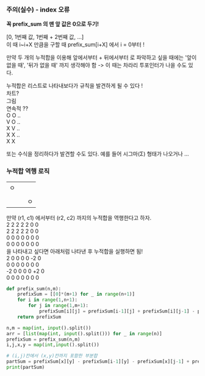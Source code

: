 ### 주의(실수) - index 오류

**꼭 prefix_sum 의 맨 앞 값은 0으로 두기!**

[0, 1번째 값, 1번째 + 2번째 값, ...]   
이 때 i~i+X 만큼을 구할 때 prefix_sum[i+X] 에서 i = 0부터 !   

만약 두 개의 누적합을 이용해 
앞에서부터 + 뒤에서부터 로 파악하고 싶을 때에는
'앞이 없을 때', '뒤가 없을 때' 까지 생각해야 함 -> 이 때는 차라리 투포인터가 나을 수도 있다.

누적합은 리스트로 나타내보다가 규칙을 발견하게 될 수 있다 !   
차트?   
그림   
연속적 ??   
O O ..   
V O ..   
X V ..   
X X ..   
X X   

또는 수식을 정리하다가 발견할 수도 있다. 예를 들어 시그마(Σ) 형태가 나오거나 ...  

### 누적합 역행 로직
|   |      |   |
|---|------|---|
| ㅇ |      |   |
|   |      |   |
|   |      | ㅇ |
만약 (r1, c1) 에서부터 (r2, c2) 까지의 누적합을 역행한다고 하자.   
2 2 2 2 2 0 0   
2 2 2 2 2 0 0   
0 0 0 0 0 0 0   
0 0 0 0 0 0 0   
을 나타내고 싶다면 아래처럼 나타낸 후 누적합을 실행하면 됨!   
2 0 0 0 0 -2 0   
0 0 0 0 0 0 0   
-2 0 0 0 0 +2 0   
0 0 0 0 0 0 0    

```python
def prefix_sum(n,m):
    prefixSum = [[0]*(m+1) for _ in range(n+1)]
    for i in range(1,n+1):
        for j in range(1,m+1):
            prefixSum[i][j] = prefixSum[i-1][j] + prefixSum[i][j-1] - prefixSum[i-1][j-1] + arr[i-1][j-1]
    return prefixSum

n,m = map(int, input().split())
arr = [list(map(int, input().split())) for _ in range(n)]
prefixSum = prefix_sum(n,m)
i,j,x,y = map(int,input().split()) 

# (i,j)칸에서 (x,y)칸까지 포함한 부분합
partSum = prefixSum[x][y] - prefixSum[i-1][y] - prefixSum[x][j-1] + prefixSum[i-1][j-1]
print(partSum)

```